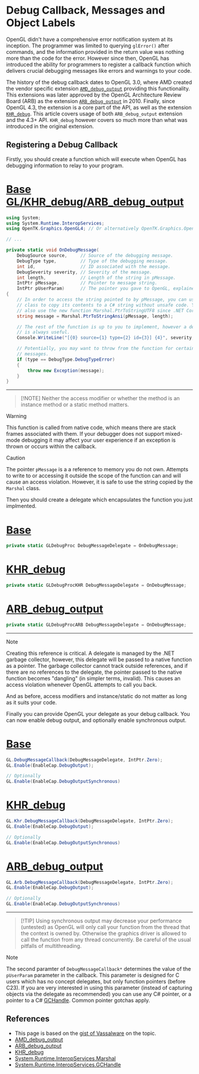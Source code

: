 Debug Callback, Messages and Object Labels
==========================================
OpenGL didn't have a comprehensive error notification system at its inception.
The programmer was limited to querying `glError()` after commands, and the
information provided in the return value was nothing more than the code for the
error. However since then, OpenGL has introduced the ability for programmers to
register a callback function which delivers crucial debugging messages like
errors and warnings to your code.

The history of the debug callback dates to OpenGL 3.0, where AMD created the
vendor specific extension [`AMD_debug_output`][AMD_debug_output] providing this
functionality. This extensions was later approved by the OpenGL Architecture
Review Board (ARB) as the extension [`ARB_debug_output`][ARB_debug_output] in
2010\. Finally, since OpenGL 4.3, the extension is a core part of the API, as
well as the extension [`KHR_debug`][KHR_debug]. This article covers usage of
both `ARB_debug_output` extension and the 4.3+ API. `KHR_debug` however covers
so much more than what was introduced in the original extension.

Registering a Debug Callback
----------------------------

Firstly, you should create a function which will execute when OpenGL has
debugging information to relay to your program.

# [Base GL/KHR_debug/ARB_debug_output](#tab)
```cs
using System;
using System.Runtime.InteropServices;
using OpenTK.Graphics.OpenGL4; // Or alternatively OpenTK.Graphics.OpenGL

// ...

private static void OnDebugMessage(
    DebugSource source,     // Source of the debugging message.
    DebugType type,         // Type of the debugging message.
    int id,                 // ID associated with the message.
    DebugSeverity severity, // Severity of the message.
    int length,             // Length of the string in pMessage.
    IntPtr pMessage,        // Pointer to message string.
    IntPtr pUserParam)      // The pointer you gave to OpenGL, explained later.
{
    // In order to access the string pointed to by pMessage, you can use Marshal
    // class to copy its contents to a C# string without unsafe code. You can
    // also use the new function Marshal.PtrToStringUTF8 since .NET Core 1.1.
    string message = Marshal.PtrToStringAnsi(pMessage, length);

    // The rest of the function is up to you to implement, however a debug output
    // is always useful.
    Console.WriteLine("[{0} source={1} type={2} id={3}] {4}", severity, source, type, id, message);

    // Potentially, you may want to throw from the function for certain severity
    // messages.
    if (type == DebugType.DebugTypeError)
    {
        throw new Exception(message);
    }
}
```
***

> [!NOTE] Neither the access modifier or whether the method is an instance method
> or a static method matters.

> [!WARNING]
> This function is called from native code, which means there are stack frames
> associated with them. If your debugger does not support mixed-mode debugging
> it may affect your user experience if an exception is thrown or occurs within
> the callback.

> [!CAUTION]
> The pointer `pMessage` is a a reference to memory you do not own. Attempts to
> write to or accessing it outside the scope of the function can and will cause
> an access violation. However, it is safe to use the string copied by the
> `Marshal` class.

Then you should create a delegate which encapsulates the function you just
implmented.
# [Base](#tab/onload-gl)
```cs
private static GLDebugProc DebugMessageDelegate = OnDebugMessage;
```
# [KHR_debug](#tab/onload-arb)
```cs
private static GLDebugProcKHR DebugMessageDelegate = OnDebugMessage;
```
# [ARB_debug_output](#tab/onload-arb)
```cs
private static GLDebugProcARB DebugMessageDelegate = OnDebugMessage;
```
***
> [!NOTE]
> Creating this reference is critical. A delegate is managed by the .NET garbage
> collector, however, this delegate will be passed to a native function as a
> pointer. The garbage collector cannot track outside references, and if there
> are no references to the delegate, the pointer passed to the native function
> becomes "dangling" (in simpler terms, invalid). This causes an access violation
> whenever OpenGL attempts to call you back.
>
> And as before, access modifiers and instance/static do not matter as long as it
> suits your code.

Finally you can provide OpenGL your delegate as your debug callback. You can now
enable debug output, and optionally enable synchronous output.

# [Base](#tab/onload-gl)
```cs
GL.DebugMessageCallback(DebugMessageDelegate, IntPtr.Zero);
GL.Enable(EnableCap.DebugOutput);

// Optionally
GL.Enable(EnableCap.DebugOutputSynchronous)
```
# [KHR_debug](#tab/onload-khr)
```cs
GL.Khr.DebugMessageCallback(DebugMessageDelegate, IntPtr.Zero);
GL.Enable(EnableCap.DebugOutput);

// Optionally
GL.Enable(EnableCap.DebugOutputSynchronous)
```
# [ARB_debug_output]
```cs
GL.Arb.DebugMessageCallback(DebugMessageDelegate, IntPtr.Zero);
GL.Enable(EnableCap.DebugOutput);

// Optionally
GL.Enable(EnableCap.DebugOutputSynchronous)
```
***
> [!TIP] Using synchronous output may decrease your performance (untested)
> as OpenGL will only call your function from the thread that the context is
> owned by. Otherwise the graphics driver is allowed to call the function from
> any thread concurrently. Be careful of the usual pitfalls of multithreading.

> [!NOTE]
> The second paramter of `DebugMessageCallback*` determines the value of the
> `pUserParam` parameter in the callback. This parameter is designed for C users
> which has no concept delegates, but only function pointers (before C23). If you
> are very interested in using this parameter (instead of capturing objects via
> the delegate as recommended) you can use any C# pointer, or a pointer to a C#
> [GCHandle]. Common pointer gotchas apply.

References
----------
 * This page is based on the [gist of Vassalware][vassalware_gist] on the topic.
 * [AMD_debug_output]
 * [ARB_debug_output]
 * [KHR_debug]
 * [System.Runtime.InteropServices.Marshal][Marshal]
 * [System.Runtime.InteropServices.GCHandle][GCHandle]

[AMD_debug_output]: <https://registry.khronos.org/OpenGL/extensions/AMD/AMD_debug_output.txt>   "Specification document for AMD_debug_output."
[ARB_debug_output]: <https://registry.khronos.org/OpenGL/extensions/ARB/ARB_debug_output.txt>   "Specification document for ARB_debug_output."
[KHR_debug]:        <https://registry.khronos.org/OpenGL/extensions/KHR/KHR_debug.txt>          "Specification document for KHR_debug."
[vassalware_gist]:  <https://gist.github.com/Vassalware/d47ff5e60580caf2cbbf0f31aa20af5d>       "The original page this documentation is based on."
[Marshal]: <https://learn.microsoft.com/en-us/dotnet/api/system.runtime.interopservices.marshal?view=net-6.0> "Reference page for System.Runtime.InteropServices.Marshal class."
[GCHandle]: <https://learn.microsoft.com/en-us/dotnet/api/system.runtime.interopservices.gchandle?view=net-7.0> "A structure which allows native code to reference a C# object."
